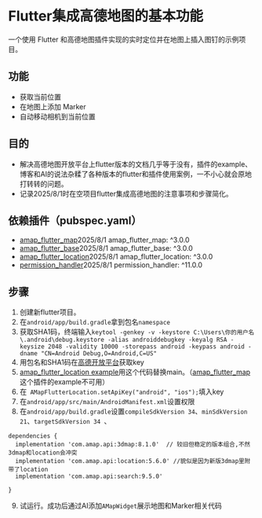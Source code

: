 # Flutter集成高德地图的基本功能

一个使用 Flutter 和高德地图插件实现的实时定位并在地图上插入图钉的示例项目。

## 功能

- 获取当前位置
- 在地图上添加 Marker
- 自动移动相机到当前位置

## 目的

- 解决高德地图开放平台上flutter版本的文档几乎等于没有，插件的example、博客和AI的说法杂糅了各种版本的flutter和插件使用案例，一不小心就会原地打转转的问题。
- 记录2025/8/1时在空项目flutter集成高德地图的注意事项和步骤简化。


## 依赖插件（pubspec.yaml）

- [amap_flutter_map](https://pub.dev/packages/amap_flutter_map)2025/8/1 amap_flutter_map: ^3.0.0
- [amap_flutter_base](https://pub.dev/packages/amap_flutter_base)2025/8/1 amap_flutter_base: ^3.0.0 
- [amap_flutter_location](https://pub.dev/packages/amap_flutter_location)2025/8/1 amap_flutter_location: ^3.0.0
- [permission_handler](https://pub.dev/packages/permission_handler)2025/8/1 permission_handler: ^11.0.0

## 步骤

1. 创建新flutter项目。
2. 在`android/app/build.gradle`拿到包名`namespace`
3. 获取SHA1码，终端输入` keytool -genkey -v -keystore C:\Users\你的用户名\.android\debug.keystore -alias androiddebugkey -keyalg RSA -keysize 2048 -validity 10000 -storepass android -keypass android -dname "CN=Android Debug,O=Android,C=US"
`
4. 用包名和SHA1码在[高德开放平台](https://lbs.amap.com/?ref=https://console.amap.com/dev/index)获取key
5. [amap_flutter_location example](https://pub.dev/packages/amap_flutter_location/example)用这个代码替换main。（[amap_flutter_map](https://pub.dev/packages/amap_flutter_map)这个插件的example不可用）
6. 在` AMapFlutterLocation.setApiKey("android", "ios");`填入key
7. 在`android/app/src/main/AndroidManifest.xml`设置权限
8. 在`android/app/build.gradle`设置`compileSdkVersion 34`、`minSdkVersion 21`、`targetSdkVersion 34 `、
  ```
  dependencies {
    implementation 'com.amap.api:3dmap:8.1.0'  // 较旧但稳定的版本组合,不然3dmap和location会冲突
    implementation 'com.amap.api:location:5.6.0' //貌似是因为新版3dmap里附带了location
    implementation 'com.amap.api:search:9.5.0'

  }
  ```
9. 试运行。成功后通过AI添加`AMapWidget`展示地图和Marker相关代码
